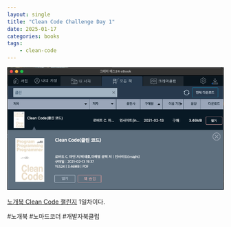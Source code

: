 ```yaml
---
layout: single
title: "Clean Code Challenge Day 1"
date: 2025-01-17
categories: books
tags:
	- clean-code
---
```


![CleanCode](/assets/images/Clean-Code-1.png)

[노개북 Clean Code 챌린지](https://nomadcoders.co/c/clean-code/lobby) 1일차이다.

#노개북 #노마드코더 #개발자북클럽
